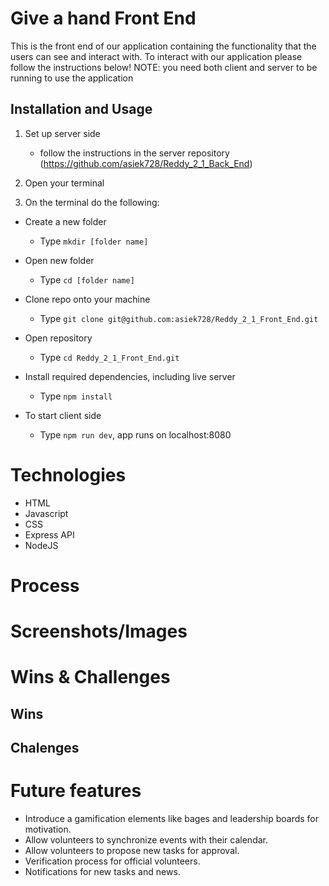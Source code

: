 # Give a hand Front End

This is the front end of our application containing the functionality that the users can see
and interact with. To interact with our application please follow the instructions below!
NOTE: you need both client and server to be running to use the application

## Installation and Usage

1. Set up server side 
   - follow the instructions in the server repository (https://github.com/asiek728/Reddy_2_1_Back_End)

2. Open your terminal

3. On the terminal do the following:

- Create a new folder
   - Type `mkdir [folder name]`

- Open new folder  
   - Type `cd [folder name]`

- Clone repo onto your machine
   - Type `git clone git@github.com:asiek728/Reddy_2_1_Front_End.git`

- Open repository 
   - Type `cd Reddy_2_1_Front_End.git`

- Install required dependencies, including live server 
   - Type `npm install`

- To start client side
   - Type `npm run dev`, app runs on localhost:8080

# Technologies
- HTML
- Javascript
- CSS
- Express API
- NodeJS

# Process

# Screenshots/Images

# Wins & Challenges
## Wins

## Chalenges

# Future features

- Introduce a gamification elements like bages and leadership boards for motivation.
- Allow volunteers to synchronize events with their calendar. 
- Allow volunteers to propose new tasks for approval.
- Verification process for official volunteers.
- Notifications for new tasks and news.
